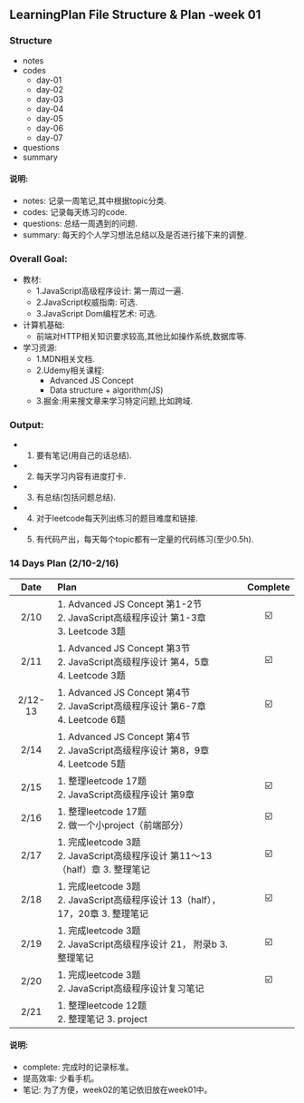 ## LearningPlan File Structure & Plan -week 01

### Structure  
- notes  
- codes  
  - day-01  
  - day-02
  - day-03
  - day-04
  - day-05
  - day-06
  - day-07
- questions
- summary



#### 说明:  
- notes: 记录一周笔记,其中根据topic分类.
- codes: 记录每天练习的code.
- questions: 总结一周遇到的问题.
- summary: 每天的个人学习想法总结以及是否进行接下来的调整.

### Overall Goal:
- 教材:
  - 1.JavaScript高级程序设计: 第一周过一遍.
  - 2.JavaScript权威指南: 可选.
  - 3.JavaScript Dom编程艺术: 可选.
- 计算机基础:
  - 前端对HTTP相关知识要求较高,其他比如操作系统,数据库等.
- 学习资源:
  - 1.MDN相关文档.
  - 2.Udemy相关课程:
    - Advanced JS Concept
    - Data structure + algorithm(JS)
  - 3.掘金:用来搜文章来学习特定问题,比如跨域.

### Output:

- 1.	要有笔记(用自己的话总结).
- 2.	每天学习内容有进度打卡.
- 3.	有总结(包括问题总结).
- 4.  对于leetcode每天列出练习的题目难度和链接.
- 5.  有代码产出，每天每个topic都有一定量的代码练习(至少0.5h).



### 14 Days Plan (2/10-2/16)
Date | Plan | Complete 
:-: | :- | :-: 
2/10 | 1.	Advanced JS Concept  第1-2节<br>2.	JavaScript高级程序设计 第1-3章<br>3.	Leetcode 3题 |  ☑️
2/11 | 1.	Advanced JS Concept  第3节<br>2.	JavaScript高级程序设计 第4，5章<br>4.	Leetcode 3题 |☑️  
2/12-13 | 1. Advanced JS Concept  第4节<br>2.	JavaScript高级程序设计 第6-7章<br>4.	Leetcode 6题 | ☑️
2/14 | 1.	Advanced JS Concept  第4节<br>2.	JavaScript高级程序设计 第8，9章<br>4.	Leetcode 5题 | 
2/15 | 1. 整理leetcode 17题 <br>2.	JavaScript高级程序设计 第9章<br> |☑️
2/16 | 1. 整理leetcode 17题 <br>2.	做一个小project（前端部分）<br> |☑️
2/17 | 1. 完成leetcode 3题 <br>2. JavaScript高级程序设计 第11～13（half）章 3. 整理笔记|☑️
2/18 | 1. 完成leetcode 3题 <br>2. JavaScript高级程序设计 13（half），17，20章 3. 整理笔记|☑️
2/19 | 1. 完成leetcode 3题 <br>2. JavaScript高级程序设计 21， 附录b 3. 整理笔记|☑️
2/20 | 1. 完成leetcode 3题 <br>2. JavaScript高级程序设计复习笔记|☑️
2/21 | 1. 整理leetcode 12题 <br>2. 整理笔记 3. project|


#### 说明:  
- complete: 完成时的记录标准。
- 提高效率: 少看手机。
- 笔记: 为了方便，week02的笔记依旧放在week01中。